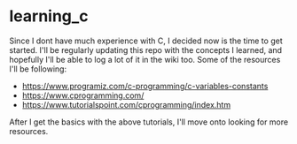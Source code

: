 # learning_c
Since I dont have much experience with C, I decided now is the time to get started. I'll be regularly updating this repo with the concepts I learned, and hopefully I'll be able to log a lot of it in the wiki too.
Some of the resources I'll be following:
- https://www.programiz.com/c-programming/c-variables-constants
- https://www.cprogramming.com/
- https://www.tutorialspoint.com/cprogramming/index.htm

After I get the basics with the above tutorials, I'll move onto looking for more resources.
